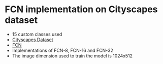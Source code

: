 # FCN implementation on Cityscapes dataset

* 15 custom classes used
* [Cityscapes Dataset](https://www.cityscapes-dataset.com/)
* [FCN](https://people.eecs.berkeley.edu/~jonlong/long_shelhamer_fcn.pdf)
* Implementations of FCN-8, FCN-16 and FCN-32
* The image dimension used to train the model is 1024x512
